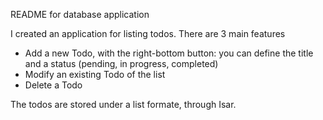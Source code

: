 README for database application

I created an application for listing todos.
There are 3 main features
- Add a new Todo, with the right-bottom button: you can define the title and a status (pending, in progress, completed)
- Modify an existing Todo of the list
- Delete a Todo

The todos are stored under a list formate, through Isar.

